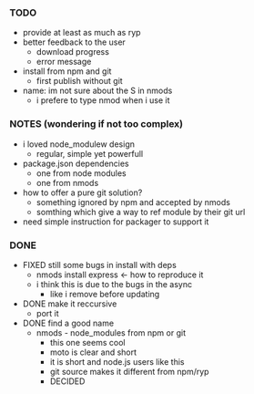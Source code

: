 ### TODO
* provide at least as much as ryp
* better feedback to the user
  * download progress
  * error message
* install from npm and git
  * first publish without git
* name: im not sure about the S in nmods
  * i prefere to type nmod when i use it
  

### NOTES (wondering if not too complex)
  
* i loved node_modulew design
  * regular, simple yet powerfull
* package.json dependencies
  * one from node modules
  * one from nmods
* how to offer a pure git solution?
  * something ignored by npm and accepted by nmods
  * somthing which give a way to ref module by their git url
* need simple instruction for packager to support it

### DONE
* FIXED still some bugs in install with deps
  * nmods install express <- how to reproduce it
  * i think this is due to the bugs in the async
    * like i remove before updating
* DONE make it reccursive
  * port it
* DONE find a good name
  * nmods - node_modules from npm or git
    * this one seems cool
    * moto is clear and short
    * it is short and node.js users like this
    * git source makes it different from npm/ryp
    * DECIDED

